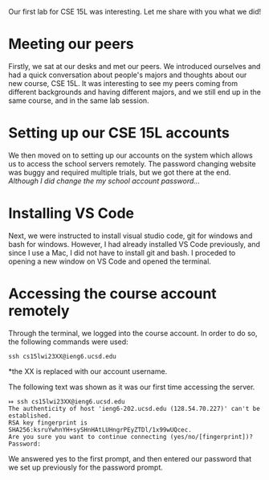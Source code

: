 Our first lab for CSE 15L was interesting. Let me share with you what we did! 

# Meeting our peers
Firstly, we sat at our desks and met our peers. We introduced ourselves and had a quick conversation about people's majors and thoughts about our new course, CSE 15L. It was interesting to see my peers coming from different backgrounds and having different majors, and we still end up in the same course, and in the same lab session. 

# Setting up our CSE 15L accounts
We then moved on to setting up our accounts on the system which allows us to access the school servers remotely. The password changing website was buggy and required multiple trials, but we got there at the end. *Although I did change the my school account password...*

# Installing VS Code
Next, we were instructed to install visual studio code, git for windows and bash for windows. However, I had already installed VS Code previously, and since I use a Mac, I did not have to install git and bash. I proceded to opening a new window on VS Code and opened the terminal. 

# Accessing the course account remotely
Through the terminal, we logged into the course account. In order to do so, the following commands were used:

```
ssh cs15lwi23XX@ieng6.ucsd.edu
```
*the XX is replaced with our account username. 

The following text was shown as it was our first time accessing the server. 
```
⤇ ssh cs15lwi23XX@ieng6.ucsd.edu
The authenticity of host 'ieng6-202.ucsd.edu (128.54.70.227)' can't be established.
RSA key fingerprint is SHA256:ksruYwhnYH+sySHnHAtLUHngrPEyZTDl/1x99wUQcec.
Are you sure you want to continue connecting (yes/no/[fingerprint])? 
Password:
```
We answered yes to the first prompt, and then entered our password that we set up previously for the password prompt. 

